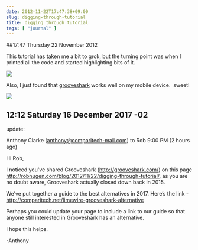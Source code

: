 ```yaml
---
date: 2012-11-22T17:47:38+09:00
slug: digging-through-tutorial
title: digging through tutorial
tags: [ "journal" ]
---
```


##17:47 Thursday 22 November 2012

This tutorial has taken me a bit to grok, but the turning point was when I printed all the code and started highlighting bits of it.

[![](/images/2012/11/desk-1024x768.jpg)](/images/2012/11/desk.jpg)

Also, I just found that [grooveshark](http://grooveshark.com/) works well on my mobile device.  sweet!

[![](/images/2012/11/grooveshark.png)](/images/2012/11/grooveshark.png)

## 12:12 Saturday 16 December 2017 -02

update:

Anthony Clarke (anthony@comparitech-mail.com)
to Rob  9:00 PM (2 hours ago)

Hi Rob,

I noticed you've shared Grooveshark (http://grooveshark.com/) on this page http://robnugen.com/blog/2012/11/22/digging-through-tutorial/, as you are no doubt aware, Grooveshark actually closed down back in 2015.

We’ve put together a guide to the best alternatives in 2017. Here’s the link - http://comparitech.net/limewire-grooveshark-alternative

Perhaps you could update your page to include a link to our guide so that anyone still interested in Grooveshark has an alternative.

I hope this helps.

-Anthony
